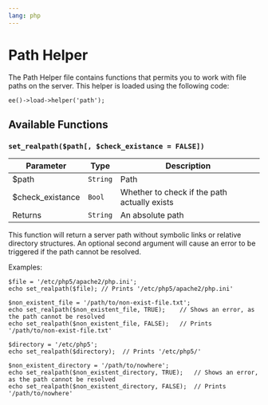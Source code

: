 ```yaml
---
lang: php
---
```


<!--
    This source file is part of the open source project
    ExpressionEngine User Guide (https://github.com/ExpressionEngine/ExpressionEngine-User-Guide)

    @link      https://expressionengine.com/
    @copyright Copyright (c) 2003-2019, EllisLab Corp. (https://ellislab.com)
    @license   https://expressionengine.com/license Licensed under Apache License, Version 2.0
-->

# Path Helper

The Path Helper file contains functions that permits you to work with file paths on the server. This helper is loaded using the following code:

    ee()->load->helper('path');

## Available Functions

### `set_realpath($path[, $check_existance = FALSE])`

| Parameter         | Type     | Description                                  |
| ----------------- | -------- | -------------------------------------------- |
| \$path            | `String` | Path                                         |
| \$check_existance | `Bool`   | Whether to check if the path actually exists |
| Returns           | `String` | An absolute path                             |

This function will return a server path without symbolic links or relative directory structures. An optional second argument will cause an error to be triggered if the path cannot be resolved.

Examples:

    $file = '/etc/php5/apache2/php.ini';
    echo set_realpath($file); // Prints '/etc/php5/apache2/php.ini'

    $non_existent_file = '/path/to/non-exist-file.txt';
    echo set_realpath($non_existent_file, TRUE);    // Shows an error, as the path cannot be resolved
    echo set_realpath($non_existent_file, FALSE);   // Prints '/path/to/non-exist-file.txt'

    $directory = '/etc/php5';
    echo set_realpath($directory);  // Prints '/etc/php5/'

    $non_existent_directory = '/path/to/nowhere';
    echo set_realpath($non_existent_directory, TRUE);   // Shows an error, as the path cannot be resolved
    echo set_realpath($non_existent_directory, FALSE);  // Prints '/path/to/nowhere'
